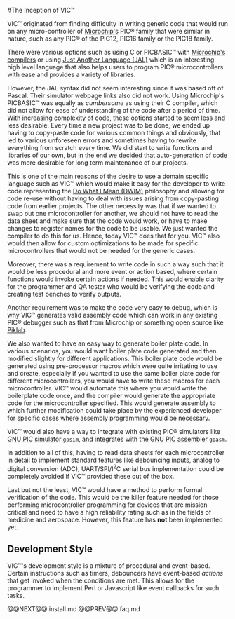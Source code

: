 #The Inception of VIC&trade;

VIC&trade; originated from finding difficulty in writing generic code that
would run on any micro-controller of [Microchip's](http://www.microchip.com) 
PIC&reg; family that were similar in nature,
such as any PIC&reg; of the PIC12, PIC16 family or the PIC18 family.

There were various options such as using C or PICBASIC&trade; with [Microchip's compilers](http://www.microchip.com/compilers/) or
using [Just Another Language (JAL)](http://justanotherlanguage.org/) which is an interesting high level language
that also helps users to program PIC&reg; microcontrollers with ease and
provides a variety of libraries.

However, the JAL syntax did not seem interesting since it was based off of
Pascal. Their simulator webpage links also did not work. Using Microchip's PICBASIC&trade;
was equally as _cumbersome_ as using their C compiler, which did not allow for
ease of understanding of the code after a period of time. With increasing
complexity of code, these options started to seem less and less desirable.
Every time a new project was to be done, we ended up having to copy-paste code
for various common things and obviously, that led to various unforeseen errors
and sometimes having to rewrite everything from scratch every time. We did start
to write functions and libraries of our own, but in the end we decided that
auto-generation of code was more desirable for long term maintenance of our
projects.

This is one of the main reasons of the desire to use a domain
specific language such as VIC&trade; which would make it easy for the developer to
write code representing the [Do What I Mean
(DWIM)](https://en.wikipedia.org/wiki/DWIM) philosophy and allowing for
code re-use without having to deal with issues arising from copy-pasting code
from earlier projects. The other necessity was that if we wanted to swap out one
microcontroller for another, we should not have to read the data sheet and make
sure that the code would work, or have to make changes to register names for the
code to be usable. We just wanted the compiler to do this for us. Hence, today
VIC&trade; does that for you. VIC&trade; also would then allow for custom optimizations
to be made for specific microcontrollers that would not be needed for the generic cases.

Moreover, there was a requirement to write code in such a way such that it would
be less procedural and more event or action based, where certain functions would invoke
certain actions if needed. This would enable clarity for the programmer and QA
tester who would be verifying the code and creating test benches to verify
outputs.

Another requirement was to make the code very easy to debug, which is why
VIC&trade; generates valid assembly code which can work in any existing PIC&reg; debugger such
as that from Microchip or something open source like
[Piklab](http://piklab.sourceforge.net/).

We also wanted to have an easy way to generate boiler plate code. In various
scenarios, you would want boiler plate code generated and then modified slightly
for different applications. This boiler plate code would be generated using
pre-processor macros which were quite irritating to use and create, especially
if you wanted to use the same boiler plate code for different microcontrollers,
you would have to write these macros for each microcontroller. VIC&trade; would
automate this where you would write the boilerplate code once, and the compiler
would generate the appropriate code for the microcontroller specified. This
would generate assembly to which further modification could take place by the
experienced developer for specific cases where assembly programming would be
necessary.

VIC&trade; would also have a way to integrate with existing PIC&reg; simulators
like [GNU PIC simulator](http://gpsim.sourceforge.net/gpsim.html) `gpsim`, and integrates with the
[GNU PIC assembler](http://gputils.sourceforge.net/) `gpasm`.

In addition to all of this, having to read data sheets for each microcontroller
in detail to implement standard features like debouncing inputs, analog to
digital conversion (ADC),
UART/SPI/I<sup>2</sup>C serial bus implementation could be completely avoided if
VIC&trade; provided these out of the box.

Last but not the least, VIC&trade; would have a method to perform formal verification
of the code. This would be the killer feature needed for those performing
microcontroller programming for devices that are mission critical and need to
have a high reliability rating such as in the fields of medicine and aerospace.
However, this feature has **not** been implemented yet.

## Development Style

VIC&trade;'s development style is a mixture of procedural and event-based. Certain
instructions such as timers, debouncers have event-based _actions_ that get
invoked when the conditions are met. This allows for the programmer to implement
Perl or Javascript like event callbacks for such tasks.

@@NEXT@@ install.md @@PREV@@ faq.md

